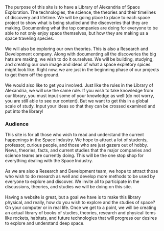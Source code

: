 <p>The purpose of this site is to have a Library of Alexandria of Space Exploration. The technologies, the science,
    the theories and their timelines of discovery and lifetime. We will be going place to place to each space project
    to show what is being studied and the discoveries that they are making. Documenting what the top companies are
    doing for everyone to be able to not only enjoy space themselves, but how they are making us a space traveling
    species.
    <br>
    <br>
    We will also be exploring our own theories. This is also a Research and Development company. Along with
    documenting all the discoveries the big hats are making, we wish to do it ourselves. We will be building,
    studying, and creating our own image and ideas of what a space expletory spices might look like. Right now, we are
    just in the beginning phase of our projects to get them off the ground.
    <br>
    <br>
    We would also like to get you involved. Just like the rules in the Library of Alexandria, we will use the same
    rule. If you wish to take knowledge from our library, you must input some of your knowledge as well (do not worry,
    you are still able to see our content). But we want to get this in a global scale of study. Input your ideas so
    that they can be crossed examined and put into the library!
</p>

<h3>Audience</h3>
<p>This site is for all those who wish to read and understand the current happenings in the Space Industry. We hope
    to attract a lot of students, professor, curious people, and those who are just gazers out of hobby. News,
    theories, facts, and current studies that the major companies and science teams are currently doing. This will be
    the one stop shop for everything dealing with the Space Industry.
    <br>
    <br>
    As we are also a Research and Development team, we hope to attract those who wish to do research as well and
    develop more methods to be used by everyone to explore and discover. We invite all to participate in the
    discussions, theories, and studies we will be doing on this site.
    <br>
    <br>
    Having a website is great, but a goal we have is to make this library physical, and really, how do you wish to
    explore and the studies of space? On your computer or in real life. Once we get to a point, we will be creating an
    actual library of books of studies, theories, research and physical items like rockets, habitats, and future
    technologies that will progress our desires to explore and understand deep space.
</p>
